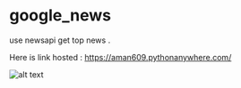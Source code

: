 # google_news
use newsapi get top news .

Here is link hosted : https://aman609.pythonanywhere.com/

![alt text](https://github.com/[amanjha18]/[google_news]/blob/[master]/screenshot.png?raw=true)



